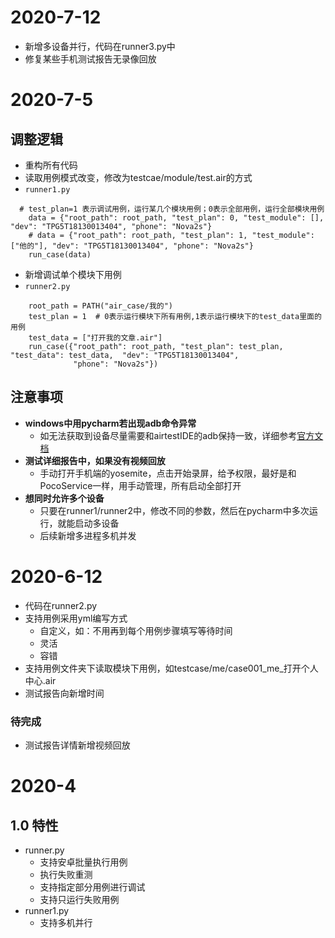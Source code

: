 # 2020-7-12
- 新增多设备并行，代码在runner3.py中
- 修复某些手机测试报告无录像回放

# 2020-7-5
## 调整逻辑
- 重构所有代码
- 读取用例模式改变，修改为testcae/module/test.air的方式
- ```runner1.py```
```buildoutcfg
  # test_plan=1 表示调试用例，运行某几个模块用例；0表示全部用例，运行全部模块用例
    data = {"root_path": root_path, "test_plan": 0, "test_module": [], "dev": "TPG5T18130013404", "phone": "Nova2s"}
    # data = {"root_path": root_path, "test_plan": 1, "test_module": ["他的"], "dev": "TPG5T18130013404", "phone": "Nova2s"}
    run_case(data)
```
- 新增调试单个模块下用例
- ```runner2.py```
```buildoutcfg
    root_path = PATH("air_case/我的")
    test_plan = 1  # 0表示运行模块下所有用例,1表示运行模块下的test_data里面的用例
    test_data = ["打开我的文章.air"]
    run_case({"root_path": root_path, "test_plan": test_plan, "test_data": test_data,  "dev": "TPG5T18130013404",
              "phone": "Nova2s"})
```
## 注意事项
- **windows中用pycharm若出现adb命令异常**
    - 如无法获取到设备尽量需要和airtestIDE的adb保持一致，详细参考[官方文档](https://airtest.netease.com/docs/cn/2_device_connection/2_android_faq.html)
- **测试详细报告中，如果没有视频回放**
    - 手动打开手机端的yosemite，点击开始录屏，给予权限，最好是和PocoService一样，用手动管理，所有启动全部打开
- **想同时允许多个设备**
    - 只要在runner1/runner2中，修改不同的参数，然后在pycharm中多次运行，就能启动多设备
    - 后续新增多进程多机并发
# 2020-6-12
- 代码在runner2.py
- 支持用例采用yml编写方式
    - 自定义，如：不用再到每个用例步骤填写等待时间
    - 灵活
    - 容错
- 支持用例文件夹下读取模块下用例，如testcase/me/case001_me_打开个人中心.air
- 测试报告向新增时间
### 待完成
- 测试报告详情新增视频回放

# 2020-4
## 1.0 特性
- runner.py
    - 支持安卓批量执行用例
    - 执行失败重测
    - 支持指定部分用例进行调试
    - 支持只运行失败用例
- runner1.py
    - 支持多机并行